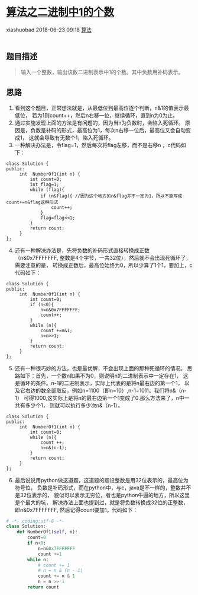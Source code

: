 <div class="blog-article">
    <h1><a href="p.html?p=算法/算法之二进制中1的个数" class="title">算法之二进制中1的个数</a></h1>
    <span class="author">xiashuobad</span>
    <span class="time">2018-06-23 09:18</span>
    <span><a href="tags.html?t=算法" class="tag">算法</a></span>
    </div>
<br/>

## 题目描述 ##
> 输入一个整数，输出该数二进制表示中1的个数。其中负数用补码表示。
## 思路 ##
1. 看到这个题目，正常想法就是，从最低位到最高位逐个判断，n&1的值表示最低位，
若为1则count++，然后n右移一位，继续循环，直到n为0为止。
2. 通过实施发现上面的方法是有问题的，因为当n为负数时，会陷入死循环。
原因是，负数是补码的形式，最高位为1，每次n右移一位后，最高位又会自动变成1，
这就会导致有无数个1，陷入死循环。
3. 一种解决办法是，令flag=1，然后每次将flag左移，而不是右移n ，c代码如下：

```
class Solution {
public:
     int  NumberOf1(int n) {
         int count=0;
         int flag=1;
         while (flag){
             if (n&flag){ //因为这个地方的n&flag并不一定为1，所以不能写成count+=n&flag这种形式
                 count++;
             }
             flag=flag<<1;
         }
         return count;
     }
};
```
4. 还有一种解决办法是，先将负数的补码形式直接转换成正数（n&0x7FFFFFFF,
整数是4个字节，一共32位），然后就不会出现死循环了，需要注意的是，
转换成正数后，最高位始终为0，所以少算了1个1，要加上，c代码如下：

```
class Solution {
public:
     int  NumberOf1(int n) {
         int count=0;
         if (n<0){
             n=n&0x7FFFFFFF;
             count++;
         }
         while (n){
             count +=n&1;
             n=n>>1;
         }
         return count;
     }
};
```
5. 还有一种很巧妙的方法，也是最优解，不会出现上面的那种死循环的情况。
思路如下：首先，一个数n如果不为0，则说明n的二进制表示中一定存在1，
这是循环的条件。n-1的二进制表示，实际上代表的是将n最右边的第一个1，
以及它右边的数全部取反，例如n=1100（即n=10）,n-1=1011。我们将n&（n-1）
可得1000,这实际上是将n的最右边第一个1变成了0.那么方法来了，n中一共有多少个1，
则就可以执行多少次n&（n-1）。

```
class Solution {
public:
     int  NumberOf1(int n) {
         int count=0;
         while (n){
             count ++;
             n=n&(n-1);
         }
         return count;
     }
};
```
6. 最后说说用python做这道题，这道题的题设整数是用32位表示的，最高位为符号位，
负数是补码形式，而在python中，与c，java是不一样的，整数并不是32位表示的，
貌似可以表示无穷位，者也是python牛逼的地方，所以这里是个最大的坑，
解决办法上面也提到过，就是将负数转换成32位的正整数，即n&0x7FFFFFFF,
然后记得count要加1。代码如下：

```python
# -*- coding:utf-8 -*-
class Solution:
    def NumberOf1(self, n):
        count=0
        if n<0:
            n=n&0x7FFFFFFF
            count +=1
        while n:
            # count += 1
            # n = n & (n - 1)
            count += n & 1
            n = n >> 1
        return count
```